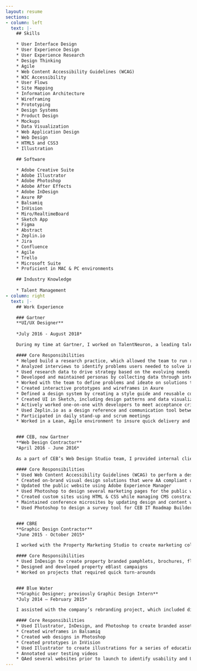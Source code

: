 ```yaml
---
layout: resume
sections:
- column: left
  text: |-
    ## Skills

    * User Interface Design
    * User Experience Design
    * User Experience Research
    * Design Thinking
    * Agile
    * Web Content Accessibility Guidelines (WCAG)
    * W3C Accessibility
    * User Flows
    * Site Mapping
    * Information Architecture
    * Wireframing
    * Prototyping
    * Design Systems
    * Product Design
    * Mockups
    * Data Visualization
    * Web Application Design
    * Web Design
    * HTML5 and CSS3
    * Illustration

    ## Software

    * Adobe Creative Suite
    * Adobe Illustrator
    * Adobe Photoshop
    * Adobe After Effects
    * Adobe InDesign
    * Axure RP
    * Balsamiq
    * InVision
    * Miro/RealtimeBoard
    * Sketch App
    * Figma
    * Abstract
    * Zeplin.io
    * Jira
    * Confluence
    * Agile
    * Trello
    * Microsoft Suite
    * Proficient in MAC & PC environments

    ## Industry Knowledge
    
    * Talent Management
- column: right
  text: |-
    ## Work Experience

    ### Gartner
    **UI/UX Designer**
    
    *July 2016 - August 2018*

    During my time at Gartner, I worked on TalentNeuron, a leading talent analytics web application used by recruiters, talent analysts, and other HR professionals. As a UI/UX Designer on the team, I was an active part in all aspects of the Design Thinking process.

    #### Core Responsibilities
    * Helped build a research practice, which allowed the team to run regular interview and testing cycles with users
    * Analyzed interviews to identify problems users needed to solve in their work and what problems they encountered while using TalentNeuron
    * Used research data to drive strategy based on the evolving needs of our users
    * Developed and maintained personas by collecting data through interviewing users and key stakeholders
    * Worked with the team to define problems and ideate on solutions through Design Thinking workshops
    * Created interactive prototypes and wireframes in Axure
    * Defined a design system by creating a style guide and reusable components in Sketch
    * Created UI in Sketch, including design patterns and data visualizations
    * Actively worked one-on-one with developers to meet acceptance criteria defined by product
    * Used Zeplin.io as a design reference and communication tool between the development and design teams
    * Participated in daily stand-up and scrum meetings
    * Worked in a Lean, Agile environment to insure quick delivery and responsiveness to our users‘ needs


    ### CEB, now Gartner
    **Web Design Contractor**
    *April 2016 - June 2016*

    As a part of CEB’s Web Design Studio team, I provided internal clients with web-based assets and designs to help support their business’ particular needs.

    #### Core Responsibilities
    * Used Web Content Accessibility Guidelines (WCAG) to perform a design audit of CEB’s public and member sites
    * Created on-brand visual design solutions that were AA compliant or better according to WCAG
    * Updated the public website using Adobe Experience Manager
    * Used Photoshop to design several marketing pages for the public website
    * Created custom sites using HTML & CSS while managing CMS constraints
    * Maintained conference microsites by updating design and content when needed
    * Used Photoshop to design a survey tool for CEB IT Roadmap Builder


    ### CBRE
    **Graphic Design Contractor**
    *June 2015 - October 2015*

    I worked with the Property Marketing Studio to create marketing collateral for internal teams across the southeastern area. During my time on the team, I helped the studio grow from a pilot program that served one region to an official program with several teams that provided support for multiple regions across the United States.

    #### Core Responsibilities
    * Used InDesign to create property branded pamphlets, brochures, flyers, and offering memorandums
    * Designed and developed property eBlast campaigns
    * Worked on projects that required quick turn-arounds


    ### Blue Water
    **Graphic Designer; previously Graphic Design Intern**
    *July 2014 – February 2015*

    I assisted with the company’s rebranding project, which included digital and print collateral products. I also designed websites, while providing UX and QA support within our team.

    #### Core Responsibilities
    * Used Illustrator, InDesign, and Photoshop to create branded assets
    * Created wireframes in Balsamiq
    * Created web designs in Photoshop
    * Created prototypes in InVision
    * Used Illustrator to create illustrations for a series of educational videos
    * Annotated user testing videos
    * QAed several websites prior to launch to identify usability and UI bugs
---
```


